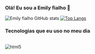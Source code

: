 ### Olá! Eu sou a Emily fialho 👋


![Emily fialho GitHub stats](https://github-readme-stats.vercel.app/api?username=toddy02&show_icons=true&theme=tokyonight)
[![Top Langs](https://github-readme-stats.vercel.app/api/top-langs/?username=toddy02&langs_count=8)](https://github.com/anuraghazra/github-readme-stats)

### Tecnologias que eu uso no meu dia

<div style="display: inline_block"></br>

<img align="center" alt="html5" src="https://img.shields.io/badge/Python-3776AB?style=for-the-badge&logo=python&logoColor=white">

</div>
